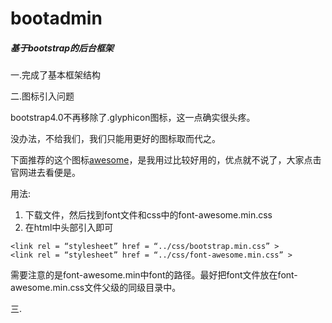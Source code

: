 # bootadmin

<h5>基于bootstrap的后台框架</h5>


一.完成了基本框架结构

二.图标引入问题

bootstrap4.0不再移除了.glyphicon图标，这一点确实很头疼。

没办法，不给我们，我们只能用更好的图标取而代之。

下面推荐的这个图标[awesome](http://www.bootcss.com/p/font-awesome/)，是我用过比较好用的，优点就不说了，大家点击官网进去看便是。

用法:

1.	下载文件，然后找到font文件和css中的font-awesome.min.css
2.	在html中头部引入即可
```
<link rel = “stylesheet” href = “../css/bootstrap.min.css” >  
<link rel = “stylesheet” href = “../css/font-awesome.min.css” >  
```

需要注意的是font-awesome.min中font的路径。最好把font文件放在font-awesome.min.css文件父级的同级目录中。

三.